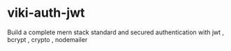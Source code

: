 # viki-auth-jwt
Build a complete mern stack standard and secured authentication with jwt , bcrypt , crypto , nodemailer
